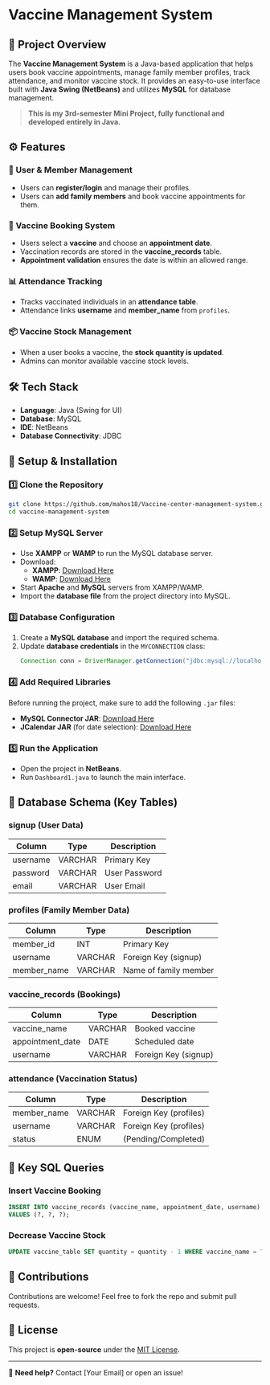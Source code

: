 # Vaccine Management System

## 📌 Project Overview
The **Vaccine Management System** is a Java-based application that helps users book vaccine appointments, manage family member profiles, track attendance, and monitor vaccine stock. It provides an easy-to-use interface built with **Java Swing (NetBeans)** and utilizes **MySQL** for database management.

> **This is my 3rd-semester Mini Project, fully functional and developed entirely in Java.**

## ⚙️ Features
### 🏥 User & Member Management
- Users can **register/login** and manage their profiles.
- Users can **add family members** and book vaccine appointments for them.

### 💉 Vaccine Booking System
- Users select a **vaccine** and choose an **appointment date**.
- Vaccination records are stored in the **vaccine_records** table.
- **Appointment validation** ensures the date is within an allowed range.

### 📊 Attendance Tracking
- Tracks vaccinated individuals in an **attendance table**.
- Attendance links **username** and **member_name** from `profiles`.

### 📦 Vaccine Stock Management
- When a user books a vaccine, the **stock quantity is updated**.
- Admins can monitor available vaccine stock levels.

## 🛠️ Tech Stack
- **Language**: Java (Swing for UI)
- **Database**: MySQL
- **IDE**: NetBeans
- **Database Connectivity**: JDBC

## 🚀 Setup & Installation
### 1️⃣ Clone the Repository
```sh
git clone https://github.com/mahos18/Vaccine-center-management-system.git
cd vaccine-management-system
```

### 2️⃣ Setup MySQL Server
- Use **XAMPP** or **WAMP** to run the MySQL database server.
- Download:
  - **XAMPP**: [Download Here](https://www.apachefriends.org/index.html)
  - **WAMP**: [Download Here](https://www.wampserver.com/en/)
- Start **Apache** and **MySQL** servers from XAMPP/WAMP.
- Import the **database file** from the project directory into MySQL.

### 3️⃣ Database Configuration
1. Create a **MySQL database** and import the required schema.
2. Update **database credentials** in the `MYCONNECTION` class:
   ```java
   Connection conn = DriverManager.getConnection("jdbc:mysql://localhost:3306/your_database", "username", "password");
   ```

### 4️⃣ Add Required Libraries
Before running the project, make sure to add the following `.jar` files:
- **MySQL Connector JAR**: [Download Here](https://dev.mysql.com/downloads/connector/j/)
- **JCalendar JAR** (for date selection): [Download Here](https://toedter.com/jcalendar/)

### 5️⃣ Run the Application
- Open the project in **NetBeans**.
- Run `Dashboard1.java` to launch the main interface.

## 📌 Database Schema (Key Tables)
### **signup** (User Data)
| Column | Type | Description |
|--------|------|-------------|
| username | VARCHAR | Primary Key |
| password | VARCHAR | User Password |
| email | VARCHAR | User Email |

### **profiles** (Family Member Data)
| Column | Type | Description |
|--------|------|-------------|
| member_id | INT | Primary Key |
| username | VARCHAR | Foreign Key (signup) |
| member_name | VARCHAR | Name of family member |

### **vaccine_records** (Bookings)
| Column | Type | Description |
|--------|------|-------------|
| vaccine_name | VARCHAR | Booked vaccine |
| appointment_date | DATE | Scheduled date |
| username | VARCHAR | Foreign Key (signup) |

### **attendance** (Vaccination Status)
| Column | Type | Description |
|--------|------|-------------|
| member_name | VARCHAR | Foreign Key (profiles) |
| username | VARCHAR | Foreign Key (profiles) |
| status | ENUM | (Pending/Completed) |

## 📌 Key SQL Queries
### Insert Vaccine Booking
```sql
INSERT INTO vaccine_records (vaccine_name, appointment_date, username)
VALUES (?, ?, ?);
```

### Decrease Vaccine Stock
```sql
UPDATE vaccine_table SET quantity = quantity - 1 WHERE vaccine_name = ?;
```

## 📌 Contributions
Contributions are welcome! Feel free to fork the repo and submit pull requests.

## 📌 License
This project is **open-source** under the [MIT License](LICENSE).

---
📧 **Need help?** Contact [Your Email] or open an issue!

